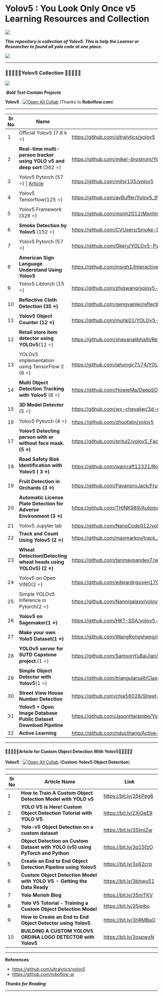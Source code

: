 # Yolov5 : You Look Only Once v5 Learning Resources and Collection

![](https://user-images.githubusercontent.com/26833433/103594689-455e0e00-4eae-11eb-9cdf-7d753e2ceeeb.png)

***This repository is collection of Yolov5. This is help the Learner or Researcher to found all yolo code at one place.***

![](https://user-images.githubusercontent.com/26833433/97808084-edfcb100-1c64-11eb-83eb-ffed43a0859f.png)

---

###                     🌟🌟🌟🌟🌟**Yolov5 Collection** 🌟🌟🌟🌟🌟

![](https://blog.roboflow.com/content/images/2020/06/image-11.png)

​                                                                      ***Bold Text Contain Projects***

**Yolov5** :  [![Open All Collab](https://colab.research.google.com/assets/colab-badge.svg)](https://colab.research.google.com/drive/1gDZ2xcTOgR39tGGs-EZ6i3RTs16wmzZQ) (Thanks to **Roboflow.com**)

---

| Sr No | Name                                                         | Github                                                       |
| ----- | ------------------------------------------------------------ | ------------------------------------------------------------ |
| 1     | Official Yolov5 (7.6 k ⭐)                                    | https://github.com/ultralytics/yolov5                        |
| 2     | **Real-time multi-person tracker using YOLO v5 and deep sort** (362 ⭐) | https://github.com/mikel-brostrom/Yolov5_DeepSort_Pytorch    |
| 3     | Yolov5 Pytorch (57 ⭐) \| [Article](https://medium.com/@mihir_rajput/yolo-v5-is-here-custom-object-detection-tutorial-with-yolo-v5-12666ee1774e) | https://github.com/mihir135/yolov5                           |
| 4     | Yolov5 Tensorflow(125 ⭐)                                     | https://github.com/avBuffer/Yolov5_tf                        |
| 5     | Yolov5 Framework (326 ⭐)                                     | https://github.com/msnh2012/Msnhnet                          |
| 6     | **Smoke Detection by Yolov5** (152 ⭐)                        | https://github.com/CVUsers/Smoke-Detect-by-YoloV5            |
| 7     | Yolov5 Pytorch (57 ⭐)                                        | https://github.com/Okery/YOLOv5-PyTorch                      |
| 8     | **American Sign Language Understand Using Yolov5**           | https://github.com/insigh1/Interactive_ABCs_with_American_Sign_Language_using_Yolov5 |
| 9     | Yolov5 Libtorch (15 ⭐)                                       | https://github.com/zhiqwang/yolov5-rt-stack                  |
| 10    | **Reflective Cloth Detection** **(35 ⭐)**                    | https://github.com/gengyanlei/reflective-clothes-detect      |
| 11    | **Yolov5 Object Counter** **(12 ⭐)**                         | https://github.com/muhk01/YOLOv5-Object-Counter              |
| 12    | **Retail store item detector using YOLOv5**(12 ⭐)            | https://github.com/shayanalibhatti/Retail-Store-Item-Detection-using-YOLOv5 |
| 13    | YOLOv5 implementation using TensorFlow 2 (8 ⭐)               | https://github.com/jahongir7174/YOLOv5-tf                    |
| 14    | **Multi Object Detection Tracking with Yolov5** (8 ⭐)        | https://github.com/HowieMa/DeepSORT_YOLOv5_Pytorch           |
| 15    | **3D Model Detector** (5 ⭐)                                  | https://github.com/wx-chevalier/3d-model-detector            |
| 16    | Yolov5 Pytorch (4 ⭐)                                         | https://github.com/zhuofalin/yolov5                          |
| 17    | **Yolov5 Detecting person with or without face mask.(5 ⭐)**  | https://github.com/pritul2/yolov5_FaceMask                   |
| 18    | **Road Safety Risk Identification with Yolov5** **( 3 ⭐)**   | https://github.com/warcraft12321/RoadSafety                  |
| 19    | **Fruit Detection in Orchards (3 ⭐)**                        | https://github.com/PavanproJack/Fruit-Detection-in-Orchards  |
| 20    | **Automatic License Plate Detection for Adverse Environment (3 ⭐)** | https://github.com/THINK989/Automatic_License_Plate_Detector_for_Adverse_Environments |
| 21    | Yolov5 Jupyter lab                                           | https://github.com/NanoCode012/yolov5-jupyterlab             |
| 22    | **Track and Count Using Yolov5 (2 ⭐)**                       | https://github.com/maxmarkov/track_and_count                 |
| 23    | **Wheat Detection(Detecting wheat heads using YOLOv5) (2 ⭐)** | https://github.com/tanmaypandey7/wheat-detection             |
| 24    | Yolov5 on Open VINO(2 ⭐)                                     | https://github.com/edwardnguyen1705/yolov5                   |
| 25    | Simple YOLOv5 Inference in Pytorch(2 ⭐)                      | https://github.com/Nannigalaxy/yolov5_pytorch_inference      |
| 26    | **Yolov5 on Sagemaker(1 ⭐)**                                 | https://github.com/HKT-SSA/yolov5-on-sagemaker               |
| 27    | **Make your own Yolo5 Dataset(1 ⭐)**                         | https://github.com/WangRongsheng/make-your-yolov5_dataset    |
| 28    | **YOLOv5 server for SUTD Capstone project.**(1 ⭐)            | https://github.com/SamsonYuBaiJian/capstone-object-detection |
| 29    | **Simple Object Detector with Yolov5**(1 ⭐)                  | https://github.com/triangularsalt/ClassySORT                 |
| 30    | **Street View House Number Detection**                       | https://github.com/chia56028/Street-View-House-Numbers-Detection |
| 31    | **Yolov5 + Open Image Database Public Dataset Download Pipeline** | https://github.com/JasonHarambe/Yolov5-OID-Colab-NoteBook    |
| 32    | **Active Learning**                                          | https://github.com/nducthang/Active-learning-for-object-detection |

----

####      🌟🌟🌟🌟🌟**Article for Custom Object Detection With Yolov5**🌟🌟🌟🌟🌟

**Yolov5** :  [![Open All Collab](https://colab.research.google.com/assets/colab-badge.svg)](https://colab.research.google.com/drive/1e4zvS6LyhOAayEDh3bz8MXFTJcVFSvZX?usp=sharing) (**Custom Yolov5 Object Detection**)

---

| Sr No | Article Name                                                 | Link                   |
| ----- | ------------------------------------------------------------ | ---------------------- |
| 1     | **How to Train A Custom Object Detection Model with YOLO v5** | https://bit.ly/35kPeg6 |
| 2     | **YOLO V5 is Here! Custom Object Detection Tutorial with YOLO V5** | https://bit.ly/2XiGeE9 |
| 3     | **Yolo-v5 Object Detection on a custom dataset**             | https://bit.ly/35lmjZw |
| 4     | **Object Detection on Custom Dataset with YOLO (v5) using PyTorch and Python** | https://bit.ly/3q15fzO |
| 5     | **Create an End to End Object Detection Pipeline using Yolov5** | https://bit.ly/3s82crp |
| 6     | **Custom Object Detection Model with YOLO V5  -  Getting the Data Ready** | https://bit.ly/3bhwu51 |
| 7     | **Yolo Morioh Blog**                                         | https://bit.ly/35nrTKV |
| 8     | **Yolo V5 Tutorial - Training a Custom Object Detection Model** | https://bit.ly/35jejbo |
| 9     | **How to Create an End to End Object Detector using Yolov5** | https://bit.ly/3hRMBaO |
| 10    | **BUILDING A CUSTOM YOLOV5 ORDINA LOGO DETECTOR with Yolov5** | https://bit.ly/3ospwxN |



----

**References**

* https://github.com/ultralytics/yolov5
* https://github.com/roboflow-ai

***Thanks for Reading***

---